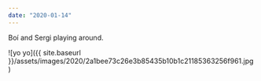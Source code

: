 ```yaml
---
date: "2020-01-14"
---
```


Boí and Sergi playing around.

![yo yo]({{ site.baseurl }}/assets/images/2020/2a1bee73c26e3b85435b10b1c21185363256f961.jpg)
